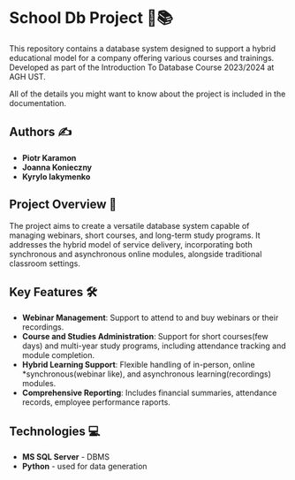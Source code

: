 # School Db Project 🏫📚

This repository contains a database system designed to support a hybrid
educational model for a company offering various courses and trainings.
Developed as part of the Introduction To Database Course 2023/2024 at AGH UST.

All of the details you might want to know about the project is included in the
documentation.

## Authors ✍️

- **Piotr Karamon**
- **Joanna Konieczny** 
- **Kyrylo Iakymenko**

## Project Overview 🌟

The project aims to create a versatile database system capable of managing
webinars, short courses, and long-term study programs. It addresses the hybrid
model of service delivery, incorporating both synchronous and asynchronous
online modules, alongside traditional classroom settings.

## Key Features 🛠

- **Webinar Management**: Support to attend to and buy webinars or their recordings.
- **Course and Studies Administration**: Support for short courses(few days) and
multi-year study programs, including attendance tracking and module completion.
- **Hybrid Learning Support**: Flexible handling of in-person, online
 *synchronous(webinar like), and asynchronous learning(recordings) modules.
 - **Comprehensive Reporting**: Includes financial summaries, attendance records,
 employee performance raports.

## Technologies 💻

- **MS SQL Server** - DBMS
- **Python** - used for data generation
